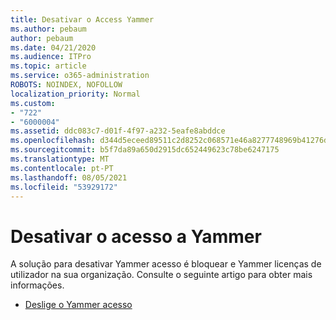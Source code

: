 ```yaml
---
title: Desativar o Access Yammer
ms.author: pebaum
author: pebaum
ms.date: 04/21/2020
ms.audience: ITPro
ms.topic: article
ms.service: o365-administration
ROBOTS: NOINDEX, NOFOLLOW
localization_priority: Normal
ms.custom:
- "722"
- "6000004"
ms.assetid: ddc083c7-d01f-4f97-a232-5eafe8abddce
ms.openlocfilehash: d344d5eceed89511c2d8252c068571e46a8277748969b41276d8204e801b3986
ms.sourcegitcommit: b5f7da89a650d2915dc652449623c78be6247175
ms.translationtype: MT
ms.contentlocale: pt-PT
ms.lasthandoff: 08/05/2021
ms.locfileid: "53929172"
---
```

# <a name="disable-access-to-yammer"></a>Desativar o acesso a Yammer

A solução para desativar Yammer acesso é bloquear e Yammer licenças de utilizador na sua organização. Consulte o seguinte artigo para obter mais informações.
  
- [Deslige o Yammer acesso](https://docs.microsoft.com/yammer/manage-yammer-users/turn-off-user-access)
